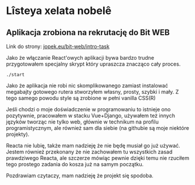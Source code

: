 # Lîsteya xelata nobelê

## Aplikacja zrobiona na rekrutację do Bit WEB

Link do strony: [jopek.eu/bit-web/intro-task](https://jopek.eu/maks/bit-web/intro-task)

Jako że włączanie React'owych aplikacji bywa bardzo trudne przygotowałem specjalny skrypt który upraszcza znacząco cały proces.

```
./start
```

Jako że aplikacja nie robi nic skomplikowanego zamiast instalować megabajty gotowego rutera stworzyłem własny, prosty, szybki i mały.
Z tego samego powodu style są zrobione w pełni vanilla CSS(R)

Jeśli chodzi o moje doświadczenie w programowaniu to istnieje ono pozytywnie, pracowałem w stacku Vue+Django, używałem też innych języków tworząc nie tylko web, głównie w technikum na profilu programistycznym, ale również sam dla siebie (na githubie są moje niektóre projekty).

Reacta nie lubię, także mam nadzieję że nie będę musiał go już używać. Jestem również przekonany że nie zachowałem tu wszystkich zasad prawdziwego Reacta, ale szczerze mówiąc pewnie dzięki temu nie rzuciłem tego prostego zadania do kosza już na samym początku.

Pozdrawiam czytaczy, mam nadzieję że projekt się spodoba.
